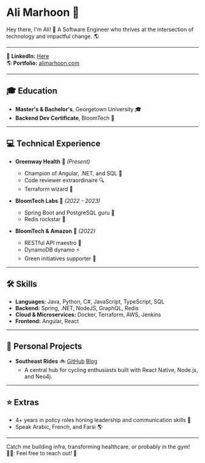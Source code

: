 # Ali Marhoon :rocket:

Hey there, I'm Ali! :wave: A Software Engineer who thrives at the intersection of technology and impactful change. :earth_americas:

---
  
:link: **LinkedIn:** [Here](https://www.linkedin.com/in/marhoon-ali/)  
:earth_americas: **Portfolio:** [alimarhoon.com](https://alimarhoon.com)

---

## :mortar_board: Education

- **Master's  & Bachelor's**, Georgetown University :mortar_board: 
- **Backend Dev Certificate**, BloomTech :wrench: 

---

## :computer: Technical Experience

- **Greenway Health** :seedling: *(Present)*
  - Champion of Angular, .NET, and SQL :dart:
  - Code reviewer extraordinaire :mag:
  - Terraform wizard :mage:
  
- **BloomTech Labs** :cherry_blossom: *(2022 - 2023)*
  - Spring Boot and PostgreSQL guru :brain:
  - Redis rockstar :guitar:

- **BloomTech & Amazon** :shopping_cart: *(2022)*
  - RESTful API maestro :musical_note:
  - DynamoDB dynamo :zap:
  - Green initiatives supporter :leaves:

---

## :hammer_and_wrench: Skills

- **Languages:** Java, Python, C#, JavaScript, TypeScript, SQL  
- **Backend:** Spring, .NET, NodeJS, GraphQL, Redis  
- **Cloud & Microservices:** Docker, Terraform, AWS, Jenkins  
- **Frontend:** Angular, React  

---

## :file_folder: Personal Projects

- **Southeast Rides** :bike: [GitHub](https://github.com/marh-ali/southeastRides-neo4j) [Blog](https://www.alimarhoon.com/technical-blog)
  - A central hub for cycling enthusiasts built with React Native, Node.js, and Neo4j.

---

## :star: Extras

- 4+ years in policy roles honing leadership and communication skills :microphone:
- Speak Arabic, French, and Farsi :earth_americas:

---

Catch me building infra, transforming healthcare, or probably in the gym! 🏋️‍♂️: Feel free to reach out! :handshake:
